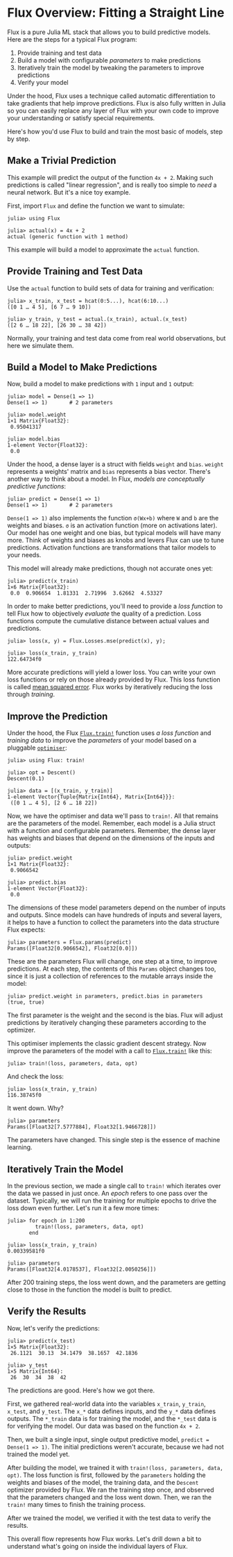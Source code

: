 # Flux Overview: Fitting a Straight Line

Flux is a pure Julia ML stack that allows you to build predictive models. Here are the steps for a typical Flux program:

1. Provide training and test data
2. Build a model with configurable *parameters* to make predictions
3. Iteratively train the model by tweaking the parameters to improve predictions
4. Verify your model

Under the hood, Flux uses a technique called automatic differentiation to take gradients that help improve predictions. Flux is also fully written in Julia so you can easily replace any layer of Flux with your own code to improve your understanding or satisfy special requirements.

Here's how you'd use Flux to build and train the most basic of models, step by step.

## Make a Trivial Prediction

This example will predict the output of the function `4x + 2`. Making such predictions is called "linear regression", and is really too simple to *need* a neural network. But it's a nice toy example.

First, import `Flux` and define the function we want to simulate:

```jldoctest overview
julia> using Flux

julia> actual(x) = 4x + 2
actual (generic function with 1 method)
```

This example will build a model to approximate the `actual` function.

## Provide Training and Test Data

Use the `actual` function to build sets of data for training and verification:

```jldoctest overview
julia> x_train, x_test = hcat(0:5...), hcat(6:10...)
([0 1 … 4 5], [6 7 … 9 10])

julia> y_train, y_test = actual.(x_train), actual.(x_test)
([2 6 … 18 22], [26 30 … 38 42])
```

Normally, your training and test data come from real world observations, but here we simulate them.

## Build a Model to Make Predictions

Now, build a model to make predictions with `1` input and `1` output:

```jldoctest overview; filter = r"[+-]?([0-9]*[.])?[0-9]+(f[+-]*[0-9])?"
julia> model = Dense(1 => 1)
Dense(1 => 1)       # 2 parameters

julia> model.weight
1×1 Matrix{Float32}:
 0.95041317

julia> model.bias
1-element Vector{Float32}:
 0.0
```

Under the hood, a dense layer is a struct with fields `weight` and `bias`. `weight` represents a weights' matrix and `bias` represents a bias vector. There's another way to think about a model. In Flux, *models are conceptually predictive functions*: 

```jldoctest overview
julia> predict = Dense(1 => 1)
Dense(1 => 1)       # 2 parameters
```

`Dense(1 => 1)` also implements the function `σ(Wx+b)` where `W` and `b` are the weights and biases. `σ` is an activation function (more on activations later). Our model has one weight and one bias, but typical models will have many more. Think of weights and biases as knobs and levers Flux can use to tune predictions. Activation functions are transformations that tailor models to your needs. 

This model will already make predictions, though not accurate ones yet:

```jldoctest overview; filter = r"[+-]?([0-9]*[.])?[0-9]+(f[+-]*[0-9])?"
julia> predict(x_train)
1×6 Matrix{Float32}:
 0.0  0.906654  1.81331  2.71996  3.62662  4.53327
```

In order to make better predictions, you'll need to provide a *loss function* to tell Flux how to objectively *evaluate* the quality of a prediction. Loss functions compute the cumulative distance between actual values and predictions. 

```jldoctest overview; filter = r"[+-]?([0-9]*[.])?[0-9]+(f[+-]*[0-9])?"
julia> loss(x, y) = Flux.Losses.mse(predict(x), y);

julia> loss(x_train, y_train)
122.64734f0
```

More accurate predictions will yield a lower loss. You can write your own loss functions or rely on those already provided by Flux. This loss function is called [mean squared error](https://www.statisticshowto.com/probability-and-statistics/statistics-definitions/mean-squared-error/). Flux works by iteratively reducing the loss through *training*.

## Improve the Prediction

Under the hood, the Flux [`Flux.train!`](@ref) function uses *a loss function* and *training data* to improve the *parameters* of your model based on a pluggable [`optimiser`](../training/optimisers.md):

```jldoctest overview
julia> using Flux: train!

julia> opt = Descent()
Descent(0.1)

julia> data = [(x_train, y_train)]
1-element Vector{Tuple{Matrix{Int64}, Matrix{Int64}}}:
 ([0 1 … 4 5], [2 6 … 18 22])
```

Now, we have the optimiser and data we'll pass to `train!`. All that remains are the parameters of the model. Remember, each model is a Julia struct with a function and configurable parameters. Remember, the dense layer has weights and biases that depend on the dimensions of the inputs and outputs: 

```jldoctest overview; filter = r"[+-]?([0-9]*[.])?[0-9]+(f[+-]*[0-9])?"
julia> predict.weight
1×1 Matrix{Float32}:
 0.9066542

julia> predict.bias
1-element Vector{Float32}:
 0.0
```

The dimensions of these model parameters depend on the number of inputs and outputs. Since models can have hundreds of inputs and several layers, it helps to have a function to collect the parameters into the data structure Flux expects:

```jldoctest overview; filter = r"[+-]?([0-9]*[.])?[0-9]+(f[+-]*[0-9])?"
julia> parameters = Flux.params(predict)
Params([Float32[0.9066542], Float32[0.0]])
```

These are the parameters Flux will change, one step at a time, to improve predictions. At each step, the contents of this `Params` object changes too, since it is just a collection of references to the mutable arrays inside the model: 

```jldoctest overview
julia> predict.weight in parameters, predict.bias in parameters
(true, true)
```

The first parameter is the weight and the second is the bias. Flux will adjust predictions by iteratively changing these parameters according to the optimizer.

This optimiser implements the classic gradient descent strategy. Now improve the parameters of the model with a call to [`Flux.train!`](@ref) like this:

```jldoctest overview
julia> train!(loss, parameters, data, opt)
```

And check the loss:

```jldoctest overview; filter = r"[+-]?([0-9]*[.])?[0-9]+(f[+-]*[0-9])?"
julia> loss(x_train, y_train)
116.38745f0
```

It went down. Why? 

```jldoctest overview; filter = r"[+-]?([0-9]*[.])?[0-9]+(f[+-]*[0-9])?"
julia> parameters
Params([Float32[7.5777884], Float32[1.9466728]])
```

The parameters have changed. This single step is the essence of machine learning.

## Iteratively Train the Model

In the previous section, we made a single call to `train!` which iterates over the data we passed in just once. An *epoch* refers to one pass over the dataset. Typically, we will run the training for multiple epochs to drive the loss down even further. Let's run it a few more times:

```jldoctest overview; filter = r"[+-]?([0-9]*[.])?[0-9]+(f[+-]*[0-9])?"
julia> for epoch in 1:200
         train!(loss, parameters, data, opt)
       end

julia> loss(x_train, y_train)
0.00339581f0

julia> parameters
Params([Float32[4.0178537], Float32[2.0050256]])
```

After 200 training steps, the loss went down, and the parameters are getting close to those in the function the model is built to predict.

## Verify the Results

Now, let's verify the predictions:

```jldoctest overview; filter = r"[+-]?([0-9]*[.])?[0-9]+(f[+-]*[0-9])?"
julia> predict(x_test)
1×5 Matrix{Float32}:
 26.1121  30.13  34.1479  38.1657  42.1836

julia> y_test
1×5 Matrix{Int64}:
 26  30  34  38  42
```

The predictions are good. Here's how we got there. 

First, we gathered real-world data into the variables `x_train`, `y_train`, `x_test`, and `y_test`. The `x_*` data defines inputs, and the `y_*` data defines outputs. The `*_train` data is for training the model, and the `*_test` data is for verifying the model. Our data was based on the function `4x + 2`.

Then, we built a single input, single output predictive model, `predict = Dense(1 => 1)`. The initial predictions weren't accurate, because we had not trained the model yet.

After building the model, we trained it with `train!(loss, parameters, data, opt)`. The loss function is first, followed by the `parameters` holding the weights and biases of the model, the training data, and the `Descent` optimizer provided by Flux. We ran the training step once, and observed that the parameters changed and the loss went down. Then, we ran the `train!` many times to finish the training process.

After we trained the model, we verified it with the test data to verify the results. 

This overall flow represents how Flux works. Let's drill down a bit to understand what's going on inside the individual layers of Flux.
